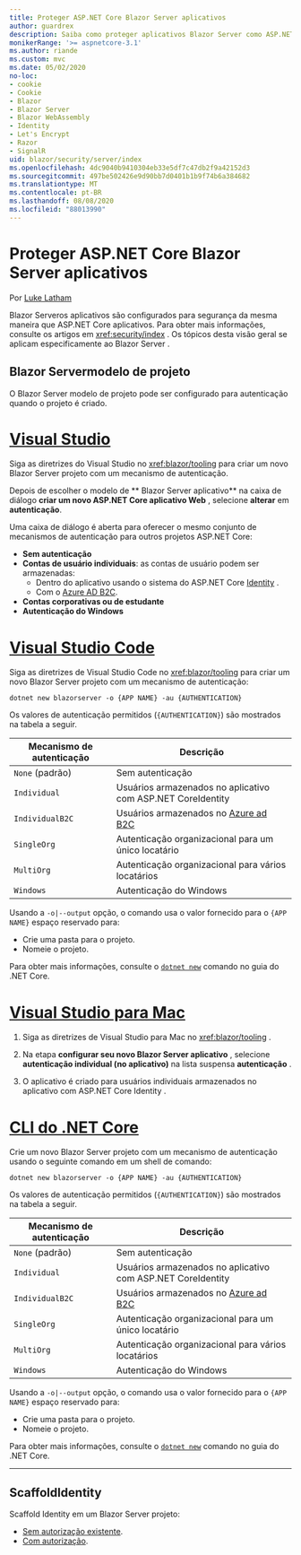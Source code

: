 ```yaml
---
title: Proteger ASP.NET Core Blazor Server aplicativos
author: guardrex
description: Saiba como proteger aplicativos Blazor Server como ASP.NET Core aplicativos.
monikerRange: '>= aspnetcore-3.1'
ms.author: riande
ms.custom: mvc
ms.date: 05/02/2020
no-loc:
- cookie
- Cookie
- Blazor
- Blazor Server
- Blazor WebAssembly
- Identity
- Let's Encrypt
- Razor
- SignalR
uid: blazor/security/server/index
ms.openlocfilehash: 4dc9040b9410304eb33e5df7c47db2f9a42152d3
ms.sourcegitcommit: 497be502426e9d90bb7d0401b1b9f74b6a384682
ms.translationtype: MT
ms.contentlocale: pt-BR
ms.lasthandoff: 08/08/2020
ms.locfileid: "88013990"
---
```

# <a name="secure-aspnet-core-no-locblazor-server-apps"></a>Proteger ASP.NET Core Blazor Server aplicativos

Por [Luke Latham](https://github.com/guardrex)

Blazor Serveros aplicativos são configurados para segurança da mesma maneira que ASP.NET Core aplicativos. Para obter mais informações, consulte os artigos em <xref:security/index> . Os tópicos desta visão geral se aplicam especificamente ao Blazor Server . 

## <a name="no-locblazor-server-project-template"></a>Blazor Servermodelo de projeto

O Blazor Server modelo de projeto pode ser configurado para autenticação quando o projeto é criado.

# <a name="visual-studio"></a>[Visual Studio](#tab/visual-studio)

Siga as diretrizes do Visual Studio no <xref:blazor/tooling> para criar um novo Blazor Server projeto com um mecanismo de autenticação.

Depois de escolher o modelo de ** Blazor Server aplicativo** na caixa de diálogo **criar um novo ASP.NET Core aplicativo Web** , selecione **alterar** em **autenticação**.

Uma caixa de diálogo é aberta para oferecer o mesmo conjunto de mecanismos de autenticação para outros projetos ASP.NET Core:

* **Sem autenticação**
* **Contas de usuário individuais**: as contas de usuário podem ser armazenadas:
  * Dentro do aplicativo usando o sistema do ASP.NET Core [Identity](xref:security/authentication/identity) .
  * Com o [Azure AD B2C](xref:security/authentication/azure-ad-b2c).
* **Contas corporativas ou de estudante**
* **Autenticação do Windows**

# <a name="visual-studio-code"></a>[Visual Studio Code](#tab/visual-studio-code)

Siga as diretrizes de Visual Studio Code no <xref:blazor/tooling> para criar um novo Blazor Server projeto com um mecanismo de autenticação:

```dotnetcli
dotnet new blazorserver -o {APP NAME} -au {AUTHENTICATION}
```

Os valores de autenticação permitidos (`{AUTHENTICATION}`) são mostrados na tabela a seguir.

| Mecanismo de autenticação | Descrição |
| ------------------------ | ----------- |
| `None` (padrão)         | Sem autenticação |
| `Individual`             | Usuários armazenados no aplicativo com ASP.NET CoreIdentity |
| `IndividualB2C`          | Usuários armazenados no [Azure ad B2C](xref:security/authentication/azure-ad-b2c) |
| `SingleOrg`              | Autenticação organizacional para um único locatário |
| `MultiOrg`               | Autenticação organizacional para vários locatários |
| `Windows`                | Autenticação do Windows |

Usando a `-o|--output` opção, o comando usa o valor fornecido para o `{APP NAME}` espaço reservado para:

* Crie uma pasta para o projeto.
* Nomeie o projeto.

Para obter mais informações, consulte o [`dotnet new`](/dotnet/core/tools/dotnet-new) comando no guia do .NET Core.

# <a name="visual-studio-for-mac"></a>[Visual Studio para Mac](#tab/visual-studio-mac)

1. Siga as diretrizes de Visual Studio para Mac no <xref:blazor/tooling> .

1. Na etapa **configurar seu novo Blazor Server aplicativo** , selecione **autenticação individual (no aplicativo)** na lista suspensa **autenticação** .

1. O aplicativo é criado para usuários individuais armazenados no aplicativo com ASP.NET Core Identity .

# <a name="net-core-cli"></a>[CLI do .NET Core](#tab/netcore-cli/)

Crie um novo Blazor Server projeto com um mecanismo de autenticação usando o seguinte comando em um shell de comando:

```dotnetcli
dotnet new blazorserver -o {APP NAME} -au {AUTHENTICATION}
```

Os valores de autenticação permitidos (`{AUTHENTICATION}`) são mostrados na tabela a seguir.

| Mecanismo de autenticação | Descrição |
| ------------------------ | ----------- |
| `None` (padrão)         | Sem autenticação |
| `Individual`             | Usuários armazenados no aplicativo com ASP.NET CoreIdentity |
| `IndividualB2C`          | Usuários armazenados no [Azure ad B2C](xref:security/authentication/azure-ad-b2c) |
| `SingleOrg`              | Autenticação organizacional para um único locatário |
| `MultiOrg`               | Autenticação organizacional para vários locatários |
| `Windows`                | Autenticação do Windows |

Usando a `-o|--output` opção, o comando usa o valor fornecido para o `{APP NAME}` espaço reservado para:

* Crie uma pasta para o projeto.
* Nomeie o projeto.

Para obter mais informações, consulte o [`dotnet new`](/dotnet/core/tools/dotnet-new) comando no guia do .NET Core.

---

## <a name="scaffold-no-locidentity"></a>ScaffoldIdentity

Scaffold Identity em um Blazor Server projeto:

* [Sem autorização existente](xref:security/authentication/scaffold-identity#scaffold-identity-into-a-blazor-server-project-without-existing-authorization).
* [Com autorização](xref:security/authentication/scaffold-identity#scaffold-identity-into-a-blazor-server-project-with-authorization).

